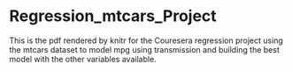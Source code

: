 # Regression_mtcars_Project

This is the pdf rendered by knitr for the Couresera regression project using the mtcars dataset to model mpg using transmission and building the best model with the other variables available.
